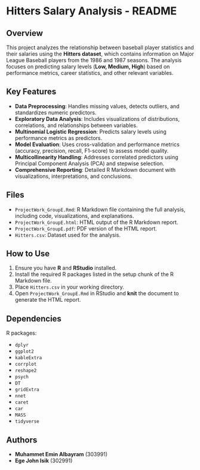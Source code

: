# Hitters Salary Analysis - README

## Overview
This project analyzes the relationship between baseball player statistics and their salaries using the **Hitters dataset**, which contains information on Major League Baseball players from the 1986 and 1987 seasons. The analysis focuses on predicting salary levels (**Low, Medium, High**) based on performance metrics, career statistics, and other relevant variables.

## Key Features
- **Data Preprocessing**: Handles missing values, detects outliers, and standardizes numeric predictors.
- **Exploratory Data Analysis**: Includes visualizations of distributions, correlations, and relationships between variables.
- **Multinomial Logistic Regression**: Predicts salary levels using performance metrics as predictors.
- **Model Evaluation**: Uses cross-validation and performance metrics (accuracy, precision, recall, F1-score) to assess model quality.
- **Multicollinearity Handling**: Addresses correlated predictors using Principal Component Analysis (PCA) and stepwise selection.
- **Comprehensive Reporting**: Detailed R Markdown document with visualizations, interpretations, and conclusions.

## Files
- `ProjectWork_GroupE.Rmd`: R Markdown file containing the full analysis, including code, visualizations, and explanations.
- `ProjectWork_GroupE.html`: HTML output of the R Markdown report.
- `ProjectWork_GroupE.pdf`: PDF version of the HTML report.
- `Hitters.csv`: Dataset used for the analysis.

## How to Use
1. Ensure you have **R** and **RStudio** installed.
2. Install the required R packages listed in the setup chunk of the R Markdown file.
3. Place `Hitters.csv` in your working directory.
4. Open `ProjectWork_GroupE.Rmd` in RStudio and **knit** the document to generate the HTML report.

## Dependencies
R packages:
- `dplyr`
- `ggplot2`
- `kableExtra`
- `corrplot`
- `reshape2`
- `psych`
- `DT`
- `gridExtra`
- `nnet`
- `caret`
- `car`
- `MASS`
- `tidyverse`

## Authors  
- **Muhammet Emin Albayram** (303991)
- **Ege John Isik** (302991)

